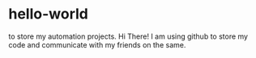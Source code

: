 # hello-world
to store my automation projects.
Hi There!
I am using github to store my code and communicate with my friends on the same.

